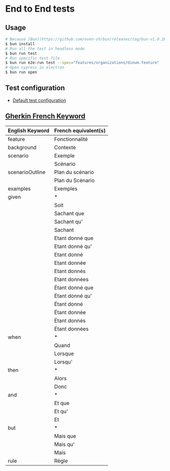 # End to End tests

## Usage

```sh
# Because [Bun](https://github.com/oven-sh/bun/releases/tag/bun-v1.0.26) does not support cypress.
$ bun install
# Run all the test in headless mode
$ bun run test
# Run specific test file
$ bun run e2e:run test --spec="features/organizations/dinum.feature"
# Open cypress in electron
$ bun run open
```

## Test configuration

- [Default test configuration](https://github.com/badeball/cypress-cucumber-preprocessor/blob/master/docs/test-configuration.md)

## [Gherkin French Keyword](https://cucumber.io/docs/gherkin/languages/#gherkin-dialect-fr-content)

| English Keyword | French equivalent(s) |
| --------------- | -------------------- |
| feature         | Fonctionnalité       |
| background      | Contexte             |
| scenario        | Exemple              |
|                 | Scénario             |
| scenarioOutline | Plan du scénario     |
|                 | Plan du Scénario     |
| examples        | Exemples             |
| given           | \*                   |
|                 | Soit                 |
|                 | Sachant que          |
|                 | Sachant qu'          |
|                 | Sachant              |
|                 | Etant donné que      |
|                 | Etant donné qu'      |
|                 | Etant donné          |
|                 | Etant donnée         |
|                 | Etant donnés         |
|                 | Etant données        |
|                 | Étant donné que      |
|                 | Étant donné qu'      |
|                 | Étant donné          |
|                 | Étant donnée         |
|                 | Étant donnés         |
|                 | Étant données        |
| when            | \*                   |
|                 | Quand                |
|                 | Lorsque              |
|                 | Lorsqu'              |
| then            | \*                   |
|                 | Alors                |
|                 | Donc                 |
| and             | \*                   |
|                 | Et que               |
|                 | Et qu'               |
|                 | Et                   |
| but             | \*                   |
|                 | Mais que             |
|                 | Mais qu'             |
|                 | Mais                 |
| rule            | Règle                |
